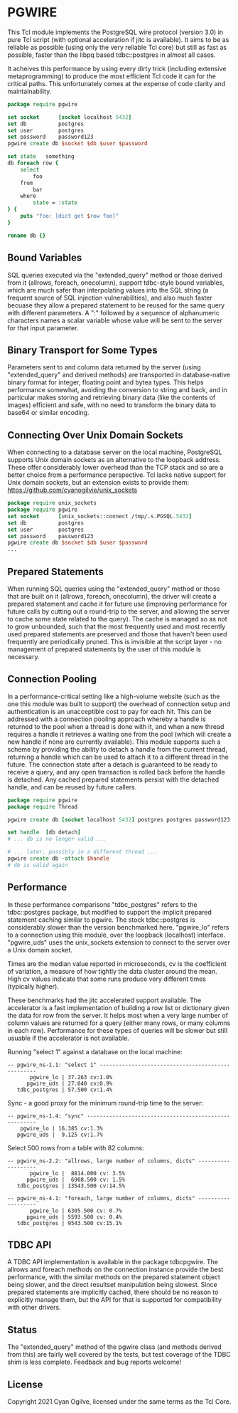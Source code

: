 PGWIRE
======

This Tcl module implements the PostgreSQL wire protocol (version 3.0) in pure
Tcl script (with optional acceleration if jitc is available).  It aims to be
as reliable as possible (using only the very reliable Tcl core) but still as
fast as possible, faster than the libpq based tdbc::postgres in almost all
cases.

It acheives this performance by using every dirty trick (including extensive
metaprogramming) to produce the most efficient Tcl code it can for the critical
paths.  This unfortunately comes at the expense of code clarity and
maintainability.

~~~tcl
package require pgwire

set socket		[socket localhost 5432]
set db			postgres
set user		postgres
set password	password123
pgwire create db $socket $db $user $password

set state	something
db foreach row {
	select
		foo
	from
		bar
	where
		state = :state
} {
	puts "foo: [dict get $row foo]"
}

rename db {}
~~~

Bound Variables
---------------

SQL queries executed via the "extended_query" method or those derived from it
(allrows, foreach, onecolumn), support tdbc-style bound variables, which are
much safer than interpolating values into the SQL string (a frequent source of
SQL injection vulnerabilities), and also much faster becuase they allow a
prepared statement to be reused for the same query with different parameters.
A ":" followed by a sequence of alphanumeric characters names a scalar variable
whose value will be sent to the server for that input parameter.

Binary Transport for Some Types
-------------------------------

Parameters sent to and column data returned by the server (using
"extended_query" and derived methods) are transported in database-native binary
format for integer, floating point and bytea types.  This helps performance
somewhat, avoiding the conversion to string and back, and in particular makes
storing and retrieving binary data (like the contents of images) efficient and
safe, with no need to transform the binary data to base64 or similar encoding.

Connecting Over Unix Domain Sockets
-----------------------------------

When connecting to a database server on the local machine, PostgreSQL supports
Unix domain sockets as an alternative to the loopback address.  These offer
considerably lower overhead than the TCP stack and so are a better choice
from a performance perspective.  Tcl lacks native support for Unix domain sockets,
but an extension exists to provide them: https://github.com/cyanogilvie/unix_sockets

~~~tcl
package require unix_sockets
package require pgwire
set socket		[unix_sockets::connect /tmp/.s.PGSQL.5432]
set db			postgres
set user		postgres
set password	password123
pgwire create db $socket $db $user $password
...
~~~

Prepared Statements
-------------------

When running SQL queries using the "extended_query" method or those that are
built on it (allrows, foreach, onecolumn), the driver will create a prepared
statement and cache it for future use (improving performance for future calls
by cutting out a round-trip to the server, and allowing the server to cache
some state related to the query).  The cache is managed so as not to grow
unbounded, such that the most frequently used and most recently used prepared
statements are preserved and those that haven't been used frequently are
periodically pruned.  This is invisible at the script layer - no management
of prepared statements by the user of this module is necessary.

Connection Pooling
------------------

In a performance-critical setting like a high-volume website (such as the one
this module was built to support) the overhead of connection setup and
authentication is an unacceptible cost to pay for each hit.  This can be
addressed with a connection pooling approach whereby a handle is returned to
the pool when a thread is done with it, and when a new thread requires a handle
it retrieves a waiting one from the pool (which will create a new handle if
none are currently available).  This module supports such a scheme by providing
the ability to detach a handle from the current thread, returning a handle
which can be used to attach it to a different thread in the future.  The
connection state after a detach is guaranteed to be ready to receive a query,
and any open transaction is rolled back before the handle is detached.  Any
cached prepared statements persist with the detached handle, and can be reused
by future callers.

~~~tcl
package require pgwire
package require Thread

pgwire create db [socket localhost 5432] postgres postgres password123

set handle	[db detach]
# ... db is no longer valid ...

# ... later, possibly in a different thread ...
pgwire create db -attach $handle
# db is valid again
~~~

Performance
-----------

In these performance comparisons "tdbc_postgres" refers to the tdbc::postgres
package, but modified to support the implicit prepared statement caching
similar to pgwire.  The stock tdbc::postgres is considerably slower than the
version benchmarked here.  "pgwire_lo" refers to a connection using this
module, over the loopback (localhost) interface.  "pgwire_uds" uses the
unix_sockets extension to connect to the server over a Unix domain socket.

Times are the median value reported in microseconds, cv is the coefficient of
variation, a measure of how tightly the data cluster around the mean.  High
cv values indicate that some runs produce very different times (typically higher).

These benchmarks had the jitc accelerated support available.  The accelerator
is a fast implementation of building a row list or dictionary given the data
for row from the server.  It helps most when a very large number of column
values are returned for a query (either many rows, or many columns in each
row).  Performance for these types of queries will be slower but still usuable
if the accelerator is not available.

Running "select 1" against a database on the local machine:
~~~
-- pgwire_ns-1.1: "select 1" --------------------------------------------------
       pgwire_lo | 37.263 cv:1.0%
      pgwire_uds | 27.040 cv:0.9%
   tdbc_postgres | 57.500 cv:1.4%
~~~

Sync - a good proxy for the minimum round-trip time to the server:
~~~
-- pgwire_ns-1.4: "sync" ------------------------------------------------------
    pgwire_lo | 16.385 cv:1.3%
   pgwire_uds |  9.125 cv:1.7%
~~~

Select 500 rows from a table with 82 columns:
~~~
-- pgwire_ns-2.2: "allrows, large number of columns, dicts" -------------------
       pgwire_lo |  8814.000 cv: 3.5%
      pgwire_uds |  6908.500 cv: 1.5%
   tdbc_postgres | 13543.500 cv:14.5%

-- pgwire_ns-4.1: "foreach, large number of columns, dicts" -------------------
       pgwire_lo | 6305.500 cv: 0.7%
      pgwire_uds | 5593.500 cv: 0.4%
   tdbc_postgres | 9543.500 cv:15.1%
~~~

TDBC API
--------

A TDBC API implementation is available in the package tdbcpgwire.  The allrows
and foreach methods on the connection instance provide the best performance,
with the similar methods on the prepared statement object being slower, and the
direct resultset manipulation being slowest.  Since prepared statements are
implicitly cached, there should be no reason to explicitly manage them, but
the API for that is supported for compatibility with other drivers.

Status
------

The "extended_query" method of the pgwire class (and methods derived from this)
are fairly well covered by the tests, but test coverage of the TDBC shim is
less complete.  Feedback and bug reports welcome!

License
-------

Copyright 2021 Cyan Ogilve, licensed under the same terms as the Tcl Core.
